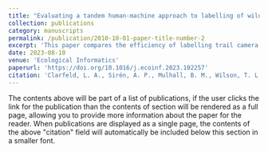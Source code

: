 ```yaml
---
title: "Evaluating a tandem human-machine approach to labelling of wildlife in remote camera monitoring"
collection: publications
category: manuscripts
permalink: /publication/2010-10-01-paper-title-number-2
excerpt: 'This paper compares the efficiency of labelling trail camera images with and without AI assistance.'
date: 2023-08-10
venue: 'Ecological Informatics'
paperurl: 'https://doi.org/10.1016/j.ecoinf.2023.102257'
citation: 'Clarfeld, L. A., Sirén, A. P., Mulhall, B. M., Wilson, T. L., Bernier, E., Farrell, J., ... & Donovan, T. M. (2023). Evaluating a tandem human-machine approach to labelling of wildlife in remote camera monitoring. Ecological informatics, 77, 102257.'
---
```


The contents above will be part of a list of publications, if the user clicks the link for the publication than the contents of section will be rendered as a full page, allowing you to provide more information about the paper for the reader. When publications are displayed as a single page, the contents of the above "citation" field will automatically be included below this section in a smaller font.

